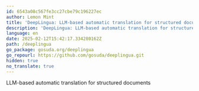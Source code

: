 ```yaml
---
id: 6543a08c567fe3cc27cbe79c196227ec
author: Lemon Mint
title: 'DeepLingua: LLM-based automatic translation for structured documents'
description: 'DeepLingua: LLM-based automatic translation for structured documents, enabling efficient and accurate language conversion.'
language: en
date: 2025-02-12T15:42:17.334280162Z
path: /deeplingua
go_package: gosuda.org/deeplingua
go_repourl: https://github.com/gosuda/deeplingua.git
hidden: true
no_translate: true
---
```


LLM-based automatic translation for structured documents
